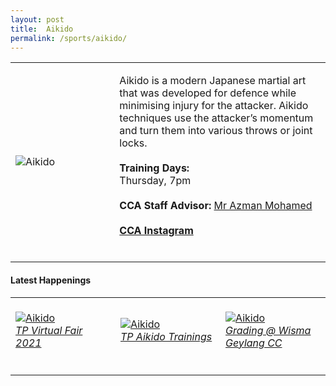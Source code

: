 ```yaml
---
layout: post
title:  Aikido
permalink: /sports/aikido/
---
```


<table>
    <tr>
        <td style="width:33%"><image src="/images/CCA_aikido.jpg" style="display:block;margin-left:auto;margin-right:auto;" alt="Aikido"></image></td>
        <td>
            <p>
                Aikido is a modern Japanese martial art that was developed for defence while minimising injury for the attacker. Aikido techniques use the attacker’s momentum and turn them into various throws or joint locks.<br>
                <br>
                <b>Training Days:</b><br>
                Thursday, 7pm<br>
                <br>
                <b>CCA Staff Advisor:</b> <a href="mailto:Azman_MOHAMED@TP.EDU.SG">Mr Azman Mohamed</a><br>
                <br>
                <a href="https://www.instagram.com/tpaikido/"><b>CCA Instagram</b></a><br>
                <br>
            </p>
        </td>
    </tr>
</table>

#### Latest Happenings

<table>
    <tr>
        <td style="width:33%"><br>
            <a href="https://www.instagram.com/p/COMbVg-nRNA/">
                <image src="/images/CCA-Aikido-ig4.png" style="display:block;margin-left:auto;margin-right:auto;" alt="Aikido">
                <h6 style="margin-top:0%">TP Virtual Fair 2021</h6>
                </image>
            </a>
        </td>
        <td style="width:33%"><br>
            <a href="https://www.instagram.com/p/COHK7htnLo1/">
                <image src="/images/CCA-Aikido-ig5.png" style="display:block;margin-left:auto;margin-right:auto;" alt="Aikido">
                <h6 style="margin-top:0%">TP Aikido Trainings</h6>
                </image>
            </a>
        </td>
        <td style="width:33%"><br>
            <a href="https://www.instagram.com/p/CNe_k1WHgyj/">
                <image src="/images/CCA-Aikido-ig6.png" style="display:block;margin-left:auto;margin-right:auto;" alt="Aikido">
                <h6 style="margin-top:0%">Grading @ Wisma Geylang CC</h6>    
                </image>
            </a>
        </td>
    </tr>
</table>
